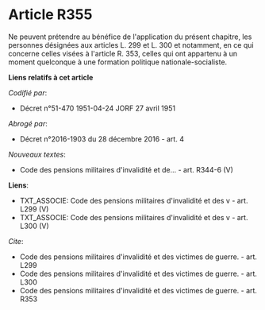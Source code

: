 # Article R355

Ne peuvent prétendre au bénéfice de l'application du présent chapitre, les personnes désignées aux articles L. 299 et L. 300
et notamment, en ce qui concerne celles visées à l'article R. 353, celles qui ont appartenu à un moment quelconque à une
formation politique nationale-socialiste.

**Liens relatifs à cet article**

_Codifié par_:

  - Décret n°51-470 1951-04-24 JORF 27 avril 1951

_Abrogé par_:

  - Décret n°2016-1903 du 28 décembre 2016 - art. 4

_Nouveaux textes_:

  - Code des pensions militaires d'invalidité et de... - art. R344-6 (V)

**Liens**:

  - TXT_ASSOCIE: Code des pensions militaires d'invalidité et des v - art. L299 (V)
  - TXT_ASSOCIE: Code des pensions militaires d'invalidité et des v - art. L300 (V)

_Cite_:

  - Code des pensions militaires d'invalidité et des victimes de guerre. - art. L299
  - Code des pensions militaires d'invalidité et des victimes de guerre. - art. L300
  - Code des pensions militaires d'invalidité et des victimes de guerre. - art. R353
